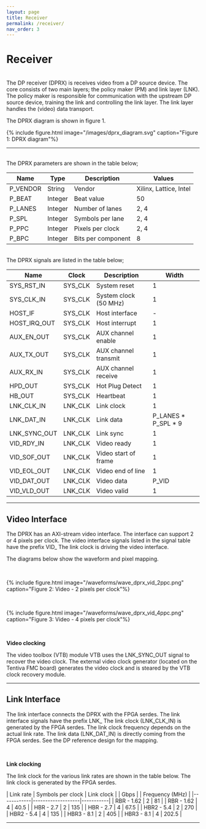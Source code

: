 ```yaml
---
layout: page
title: Receiver
permalink: /receiver/
nav_order: 3
---
```


# Receiver
<br>
The DP receiver (DPRX) is receives video from a DP source device. 
The core consists of two main layers; the policy maker (PM) and link layer (LNK).
The policy maker is responsible for communication with the upstream DP source device, training the link and controlling the link layer. 
The link layer handles the (video) data transport. 

The DPRX diagram is shown in figure 1.

{% include figure.html image="/images/dprx_diagram.svg" caption="Figure 1: DPRX diagram"%}

---
<br>
The DPRX parameters are shown in the table below;
<br>

| Name | Type | Description | Values |
|------|------|-------------|--------|
| P_VENDOR | String | Vendor | Xilinx, Lattice, Intel |
| P_BEAT | Integer | Beat value | 50 |
| P_LANES | Integer | Number of lanes | 2, 4 |
| P_SPL | Integer | Symbols per lane | 2, 4 |
| P_PPC | Integer | Pixels per clock | 2, 4 |
| P_BPC | Integer | Bits per component | 8 |

<br>
The DPRX signals are listed in the table below;
<br>

| Name | Clock | Description | Width | 
|------|------|-------------|--------|
| SYS_RST_IN | SYS_CLK | System reset | 1 |
| SYS_CLK_IN | SYS_CLK | System clock (50 MHz) | 1 |
| HOST_IF | SYS_CLK | Host interface | - | 
| HOST_IRQ_OUT | SYS_CLK | Host interrupt | 1 |
| AUX_EN_OUT | SYS_CLK | AUX channel enable | 1 |
| AUX_TX_OUT | SYS_CLK | AUX channel transmit | 1 |
| AUX_RX_IN | SYS_CLK | AUX channel receive | 1 |
| HPD_OUT | SYS_CLK | Hot Plug Detect | 1 |
| HB_OUT | SYS_CLK | Heartbeat | 1 |
| LNK_CLK_IN | LNK_CLK | Link clock | 1 |
| LNK_DAT_IN | LNK_CLK | Link data | P_LANES * P_SPL * 9 |
| LNK_SYNC_OUT | LNK_CLK | Link sync | 1 |
| VID_RDY_IN | LNK_CLK | Video ready | 1 |
| VID_SOF_OUT | LNK_CLK | Video start of frame | 1 |
| VID_EOL_OUT | LNK_CLK | Video end of line | 1 |
| VID_DAT_OUT | LNK_CLK | Video data | P_VID |
| VID_VLD_OUT | LNK_CLK | Video valid | 1 |

--------

## Video Interface

The DPRX has an AXI-stream video interface. The interface can support 2 or 4 pixels per clock.
The video interface signals listed in the signal table have the prefix VID_
The link clock is driving the video interface.

The diagrams below show the waveform and pixel mapping. 

<br>

{% include figure.html image="/waveforms/wave_dprx_vid_2ppc.png" caption="Figure 2: Video - 2 pixels per clock"%}

<br>

{% include figure.html image="/waveforms/wave_dprx_vid_4ppc.png" caption="Figure 3: Video - 4 pixels per clock"%}

<br>

**Video clocking**

The video toolbox (VTB) module VTB uses the LNK_SYNC_OUT signal to recover the video clock. 
The external video clock generator (located on the Tentiva FMC board) generates the video clock and is steared by the VTB clock recovery module.  


--------

## Link Interface

The link interface connects the DPRX with the FPGA serdes. The link interface signals have the prefix LNK_
The link clock (LNK_CLK_IN) is generated by the FPGA serdes. The link clock frequency depends on the actual link rate.
The link data (LNK_DAT_IN) is directly coming from the FPGA serdes. See the DP reference design for the mapping.   

<br>

**Link clocking**

The link clock for the various link rates are shown in the table below. The link clock is generated by the FPGA serdes. 


| Link rate  | Symbols per clock | Link clock |
| Gbps       |                   | Frequency (MHz) |
|------------|-------------------|-----------|
| RBR - 1.62 | 2 |  81    |
| RBR - 1.62 | 4 |  40.5  |
| HBR - 2.7  | 2 | 135    |
| HBR - 2.7  | 4 |  67.5  |
| HBR2 - 5.4 | 2 | 270    |
| HBR2 - 5.4 | 4 | 135    |
| HBR3 - 8.1 | 2 | 405    |
| HBR3 - 8.1 | 4 | 202.5  |

--------
